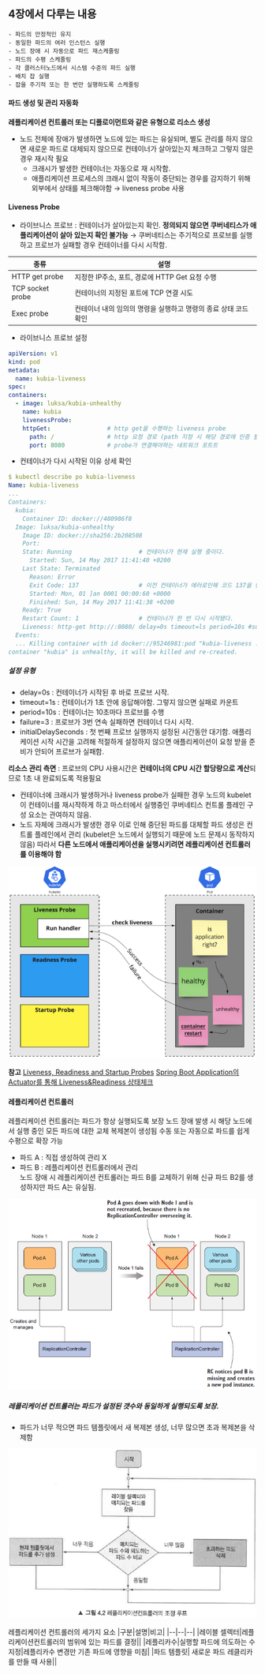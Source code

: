 ## 4장에서 다루는 내용
```
- 파드의 안정적인 유지
- 동일한 파드의 여러 인스턴스 실행
- 노드 장애 시 자동으로 파드 재스케줄링
- 파드의 수평 스케줄링
- 각 클러스터노드에서 시스템 수준의 파드 실행
- 배치 잡 실행
- 잡을 주기적 또는 한 번만 실행하도록 스케줄링
```   

#### 파드 생성 및 관리 자동화
**레플리케이션 컨트롤러 또는 디플로이먼트와 같은 유형으로 리소스 생성**
* 노드 전체에 장애가 발생하면 노드에 있는 파드는 유실되며, 별도 관리를 하지 않으면 새로운 파드로 대체되지 않으므로 컨테이너가 살아있는지 체크하고 그렇지 않은 경우 재시작 필요  
  * 크래시가 발생한 컨테이너는 자동으로 재 시작함.
  * 애플리케이션 프로세스의 크래시 없이 작동이 중단되는 경우를 감지하기 위해 외부에서 상태를 체크해야함      → liveness probe 사용
  
#### Liveness Probe
* 라이브니스 프로브 : 컨테이너가 살아있는지 확인. **정의되지 않으면 쿠버네티스가 애플리케이션이 살아 있는지 확인 불가능**
  → 쿠버네티스는 주기적으로 프로브를 실행하고 프로브가 실패할 경우 컨테이너를 다시 시작함.   

|종류|설명|
|--|--|
|HTTP get probe|지정한 IP주소, 포트, 경로에 HTTP Get 요청 수행|
|TCP socket probe|컨테이너의 지정된 포트에 TCP 연결 시도|
|Exec probe|컨테이너 내의 임의의 명령을 실행하고 명령의 종료 상태 코드 확인|   
  
   
* 라이브니스 프로브 설정
```yaml
apiVersion: v1
kind: pod
metadata:
  name: kubia-liveness
spec:
containers:
  - image: luksa/kubia-unhealthy
    name: kubia
    livenessProbe:
    httpGet:                # http get을 수행하는 liveness probe
      path: /               # http 요청 경로 (path 지정 시 해당 경로에 인증 필요여부 확인해야함. 그렇지 않으면 프로브가 항상 실패해 컨테이너가 무한정 재시작함)
      port: 8080            # probe가 연결해야하는 네트워크 포트트
```
  
* 컨테이너가 다시 시작된 이유 상세 확인
```yaml
$ kubectl describe po kubia-liveness
Name: kubia-liveness
...
Containers:
  kubia:
    Container ID: docker://480986f8
  Image: luksa/kubia-unhealthy
    Image ID: docker://sha256:2b208508
    Port:
    State: Running                   # 컨테이너가 현재 실행 중이다.
      Started: Sun, 14 May 2017 11:41:40 +0200
    Last State: Terminated
      Reason: Error
      Exit Code: 137                 # 이전 컨테이너가 에러로인해 코드 137을 반환하고 중지됐다.
      Started: Mon, 01 ]an 0001 00:00:60 +0000
      Finished: Sun, 14 May 2017 11:41:38 +0200
    Ready: True
    Restart Count: 1                 # 컨테이너가 한 번 다시 시작됐다.
    Liveness: http-get http://:8080/ delay=0s timeout=ls period=10s #success=l #failure=3            # delay, timeout, period 등 추가 속성 설정 가능
  Events: 
  ... Killing container with id docker://95246981:pod "kubia-liveness .,
container "kubia" is unhealthy, it will be killed and re-created.
```
##### 설정 유형
* delay=0s : 컨테이너가 시작된 후 바로 프로브 시작.
* timeout=1s : 컨테이너가 1초 안에 응답해야함. 그렇지 않으면 실패로 카운트 
* period=10s : 컨테이너는 10초마다 프로브를 수행
* failure=3 : 프로브가 3번 연속 실패하면 컨테이너 다시 시작.
* initialDelaySeconds : 첫 번째 프로브 실행까지 설정된 시간동안 대기함.
    애플리케이션 시작 시간을 고려해 적절하게 설정하지 않으면 애플리케이션이 요청 받을 준비가 안되어 프로브가 실패함.  
    
**리소스 관리 측면** : 프로브의 CPU 사용시간은 **컨테이너의 CPU 시간 할당량으로 계산**되므로 1초 내 완료되도록 적용필요
* 컨테이너에 크래시가 발생하거나 liveness probe가 실패한 경우 노드의 kubelet이 컨테이너를 재시작하게 하고 마스터에서 실행중인 쿠버네티스 컨트롤 플레인 구성 요소는 관여하지 않음.
* 노드 자체에 크래시가 발생한 경우 이로 인해 중단된 파드를 대체할 파드 생성은 컨트롤 플레인에서 관리 (kubelet은 노드에서 실행되기 때문에 노드 문제시 동작하지 않음)
따라서 **다른 노드에서 애플리케이션을 실행시키려면 레플리케이션 컨트롤러를 이용해야 함**   

![3.10-2](./jy.assets/3.10-2.png)

**참고**
[Liveness, Readiness and Startup Probes](https://www.cloudacode.com/hello-kubernetes/hello-kubernetes/section02/readiness-liveness-probe/)
[Spring Boot Application의 Actuator를 통해 Liveness&Readiness 상태체크](https://rocksea.tistory.com/468)

#### 레플리케이션 컨트롤러
레플리케이션 컨트롤러는 파드가 항상 실행되도록 보장
노드 장애 발생 시 해당 노드에서 실행 중인 모든 파드에 대한 교체 복제본이 생성됨
수동 또는 자동으로 파드를 쉽게 수평으로 확장 가능


* 파드 A : 직접 생성하여 관리 X
* 파드 B : 레플리케이션 컨트롤러에서 관리  
  노드 장애 시 레플리케이션 컨트롤러는 파드 B를 교체하기 위해 신규 파드 B2를 생성하지만 파드 A는 유실됨.

![4.1](./jy.assets/4.1.png)

##### 레플리케이션 컨트롤러는 파드가 설정된 갯수와 동일하게 실행되도록 보장. 
* 파드가 너무 적으면 파드 템플릿에서 새 복제본 생성, 너무 많으면 초과 복제본을 삭제함  

![4.2](./jy.assets/4.2.png)

레플리케이션 컨트롤러의 세가지 요소
|구분|설명|비고|
|--|--|--|
|레이블 셀렉터|레플리케이션컨트롤러의 범위에 있는 파드를 결정||
|레플리카수|실행할 파드에 의도하는 수 지정|레플리카수 변경만 기존 파드에 영향을 미침|
|파드 템플릿| 새로운 파드 레클리카를 만들 때 사용||

